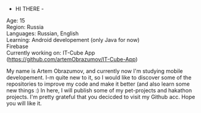 - HI THERE -

Age: 15 <br/>
Region: Russia <br/>
Languages: Russian, English <br/>
Learning: Android developement (only Java for now) <br/>
          Firebase <br/>
Currently working on: IT-Cube App <br/>
  (https://github.com/artemObrazumov/IT-Cube-App) <br/>

My name is Artem Obrazumov, and currently now I'm studying mobile developement.
I-m quite new to it, so I would like to discover some of the repositories to improve my code and make it better (and also learn some new things :)
In here, I will publish some of my pet-projects and hakathon projects.
I'm pretty grateful that you decicded to visit my Github acc. Hope you will like it.
